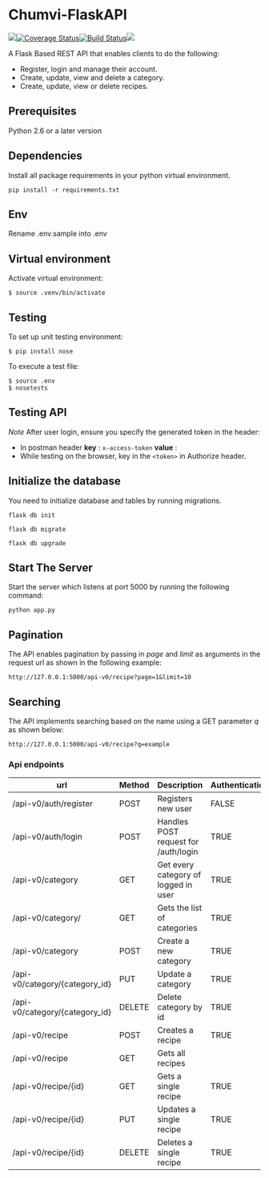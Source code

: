 # Chumvi-FlaskAPI
<a class="badge-align" href="https://www.codacy.com/app/samachola/chumvi_api?utm_source=github.com&amp;utm_medium=referral&amp;utm_content=samachola/chumvi_api&amp;utm_campaign=Badge_Grade"><img src="https://api.codacy.com/project/badge/Grade/8798ea6e9fbe4958bf3feb52e3c53981"/></a><a href='https://coveralls.io/github/samachola/chumvi_api'><img src='https://coveralls.io/repos/github/samachola/chumvi_api/badge.svg?branch=develop' alt='Coverage Status'/></a><a href='https://travis-ci.org/samachola/chumvi_api'><img src='https://travis-ci.org/samachola/chumvi_api.svg?branch=develop' alt='Build Status' /></a><a href="https://codeclimate.com/github/samachola/chumvi_api/maintainability"><img src="https://api.codeclimate.com/v1/badges/142de535e6bed3e16354/maintainability" /></a>



A Flask Based REST API that enables clients to do the following:

- Register, login and manage their account.
- Create, update, view and delete a category.
- Create, update, view or delete recipes.


## Prerequisites

Python 2.6 or a later version

## Dependencies
Install all package requirements in your python virtual environment.
```
pip install -r requirements.txt
```
## Env
Rename .env.sample into .env

## Virtual environment
Activate virtual environment:

```
$ source .venv/bin/activate
```

## Testing
To set up unit testing environment:

```
$ pip install nose
```

To execute a test file:

```
$ source .env
$ nosetests
```

## Testing API

*Note* After user login, ensure you  specify the generated token in the header:

- In postman header **key** : `x-access-token` **value** : <token>
- While testing on the browser, key in the `<token>` in Authorize header.

## Initialize the database
You need to initialize database and tables by running migrations.

```
flask db init

flask db migrate

flask db upgrade

```

## Start The Server
Start the server which listens at port 5000 by running the following command:
```
python app.py

```
## Pagination

The API enables pagination by passing in *page* and *limit* as arguments in the request url as shown in the following example:

```
http://127.0.0.1:5000/api-v0/recipe?page=1&limit=10

```

## Searching

The API implements searching based on the name using a GET parameter *q* as shown below:

```
http://127.0.0.1:5000/api-v0/recipe?q=example

```

### Api endpoints

| url | Method|  Description| Authentication |
| --- | --- | --- | --- |
| /api-v0/auth/register | POST | Registers new user | FALSE
| /api-v0/auth/login | POST | Handles POST request for /auth/login | TRUE
| /api-v0/category | GET | Get every category of logged in user|TRUE
| /api-v0/category/ | GET | Gets the list of categories |TRUE
| /api-v0/category | POST | Create a new category|TRUE
| /api-v0/category/{category_id}  | PUT | Update a category|TRUE
| /api-v0/category/{category_id} | DELETE | Delete category by id|TRUE
| /api-v0/recipe | POST | Creates a recipe|TRUE
| /api-v0/recipe | GET | Gets all recipes
| /api-v0/recipe/{id} | GET | Gets a single recipe|TRUE
| /api-v0/recipe/{id} | PUT | Updates a single recipe|TRUE
| /api-v0/recipe/{id} | DELETE | Deletes a single recipe|TRUE